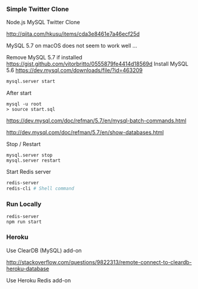 ### Simple Twitter Clone

Node.js MySQL Twitter Clone

http://qiita.com/hkusu/items/cda3e8461e7a46ecf25d

MySQL 5.7 on macOS does not seem to work well ...

Remove MySQL 5.7 if installed https://gist.github.com/vitorbritto/0555879fe4414d18569d
Install MySQL 5.6 https://dev.mysql.com/downloads/file/?id=463209


```sh
mysql.server start
```

After start
```
mysql -u root
> source start.sql
```
https://dev.mysql.com/doc/refman/5.7/en/mysql-batch-commands.html

http://dev.mysql.com/doc/refman/5.7/en/show-databases.html

Stop / Restart
```
mysql.server stop
mysql.server restart 
```


Start Redis server

```sh
redis-server
redis-cli # Shell command
```

### Run Locally

```
redis-server
npm run start
```


### Heroku

Use ClearDB (MySQL) add-on

http://stackoverflow.com/questions/9822313/remote-connect-to-cleardb-heroku-database

Use Heroku Redis add-on